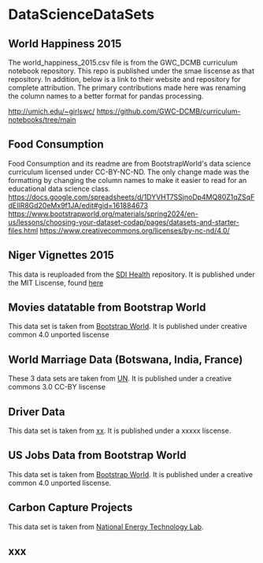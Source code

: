 # DataScienceDataSets

## World Happiness 2015
The world_happiness_2015.csv file is from the GWC_DCMB curriculum notebook repository. This repo is published under the smae liscense as that repository. In addition, below is a link to their website and repository for complete attribution. The primary contributions made here was renaming the column names to a better format for pandas processing. 

http://umich.edu/~girlswc/
https://github.com/GWC-DCMB/curriculum-notebooks/tree/main

## Food Consumption
Food Consumption and its readme are from BootstrapWorld's data science curriculum licensed under CC-BY-NC-ND. The only change made was the formatting by changing the column names to make it easier to read for an educational data science class. 
https://docs.google.com/spreadsheets/d/1DYVHT7SSjnoDp4MQ80Z1qZSqFdEIlR8Gd20eMx9f1JA/edit#gid=161884673
https://www.bootstrapworld.org/materials/spring2024/en-us/lessons/choosing-your-dataset-codap/pages/datasets-and-starter-files.html
https://www.creativecommons.org/licenses/by-nc-nd/4.0/

## Niger Vignettes 2015
This data is reuploaded from the [SDI Health](https://github.com/worldbank/SDI-Health?tab=readme-ov-file) repository. It is published under the MIT Liscense, found [here](https://github.com/worldbank/SDI-Health/blob/master/LICENSE)

## Movies datatable from Bootstrap World
This data set is taken from [Bootstrap World](https://www.bootstrapworld.org/materials/spring2024/en-us/lessons/choosing-your-dataset-codap/pages/datasets-and-starter-files.html). It is published under creative common 4.0 unported liscense 

## World Marriage Data (Botswana, India, France)
These 3 data sets are taken from [UN](https://population.un.org/MarriageData/Index.html#/home). It is published under a creative commons 3.0 CC-BY liscense

## Driver Data
This data set is taken from [xx](xxx). It is published under a xxxxx liscense. 

## US Jobs Data from Bootstrap World
This data set is taken from [Bootstrap World](https://www.bootstrapworld.org/materials/spring2024/en-us/lessons/choosing-your-dataset-codap/pages/datasets-and-starter-files.html). It is published under a creative common 4.0 unported liscense. 

## Carbon Capture Projects
This data set is taken from [National Energy Technology Lab](https://netl.doe.gov/carbon-management/carbon-storage/worldwide-ccs-database). 

## xxx

